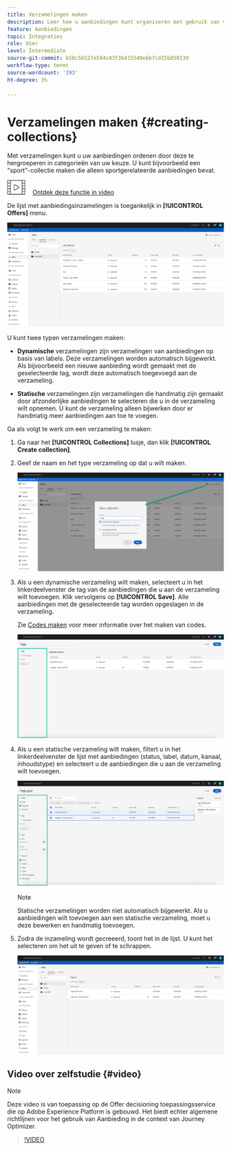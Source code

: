 ```yaml
---
title: Verzamelingen maken
description: Leer hoe u aanbiedingen kunt organiseren met gebruik van verzamelingen.
feature: Aanbiedingen
topic: Integraties
role: User
level: Intermediate
source-git-commit: b58c5b527e594c03f3b415549e6b7cd15b050139
workflow-type: tm+mt
source-wordcount: '293'
ht-degree: 3%

---
```


# Verzamelingen maken {#creating-collections}

Met verzamelingen kunt u uw aanbiedingen ordenen door deze te hergroeperen in categorieën van uw keuze. U kunt bijvoorbeeld een &quot;sport&quot;-collectie maken die alleen sportgerelateerde aanbiedingen bevat.

![](../../assets/do-not-localize/how-to-video.png) [Ontdek deze functie in video](#video)

De lijst met aanbiedingsinzamelingen is toegankelijk in **[!UICONTROL Offers]** menu.

![](../../assets/collections_list.png)

U kunt twee typen verzamelingen maken:

* **Dynamische** verzamelingen zijn verzamelingen van aanbiedingen op basis van labels. Deze verzamelingen worden automatisch bijgewerkt. Als bijvoorbeeld een nieuwe aanbieding wordt gemaakt met de geselecteerde tag, wordt deze automatisch toegevoegd aan de verzameling.

* **Statische** verzamelingen zijn verzamelingen die handmatig zijn gemaakt door afzonderlijke aanbiedingen te selecteren die u in de verzameling wilt opnemen. U kunt de verzameling alleen bijwerken door er handmatig meer aanbiedingen aan toe te voegen.

Ga als volgt te werk om een verzameling te maken:

1. Ga naar het **[!UICONTROL Collections]** lusje, dan klik **[!UICONTROL Create collection]**.

1. Geef de naam en het type verzameling op dat u wilt maken.

   ![](../../assets/collection_create.png)

1. Als u een dynamische verzameling wilt maken, selecteert u in het linkerdeelvenster de tag van de aanbiedingen die u aan de verzameling wilt toevoegen. Klik vervolgens op **[!UICONTROL Save]**. Alle aanbiedingen met de geselecteerde tag worden opgeslagen in de verzameling.

   Zie [Codes maken](../offer-library/creating-tags.md) voor meer informatie over het maken van codes.

   ![](../../assets/dynamic_collection.png)

1. Als u een statische verzameling wilt maken, filtert u in het linkerdeelvenster de lijst met aanbiedingen (status, label, datum, kanaal, inhoudstype) en selecteert u de aanbiedingen die u aan de verzameling wilt toevoegen.

   ![](../../assets/static_collection.png)

   >[!NOTE]
   >
   >Statische verzamelingen worden niet automatisch bijgewerkt. Als u aanbiedingen wilt toevoegen aan een statische verzameling, moet u deze bewerken en handmatig toevoegen.

1. Zodra de inzameling wordt gecreeerd, toont het in de lijst. U kunt het selecteren om het uit te geven of te schrappen.

   ![](../../assets/collection_created.png)

## Video over zelfstudie {#video}

>[!NOTE]
>
>Deze video is van toepassing op de Offer decisioning toepassingsservice die op Adobe Experience Platform is gebouwd. Het biedt echter algemene richtlijnen voor het gebruik van Aanbieding in de context van Journey Optimizer.

>[!VIDEO](https://video.tv.adobe.com/v/329376?quality=12)
